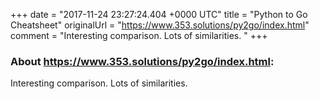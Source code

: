 +++
date = "2017-11-24 23:27:24.404 +0000 UTC"
title = "Python to Go Cheatsheet"
originalUrl = "https://www.353.solutions/py2go/index.html"
comment = "Interesting comparison. Lots of similarities. "
+++

### About https://www.353.solutions/py2go/index.html:

Interesting comparison. Lots of similarities. 
